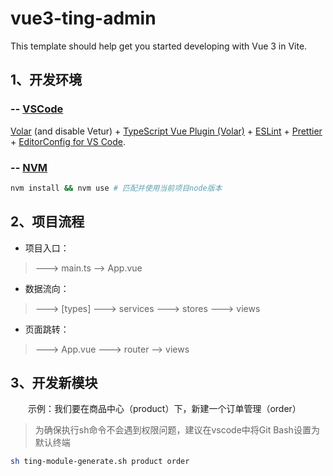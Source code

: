 # vue3-ting-admin

This template should help get you started developing with Vue 3 in Vite.

## 1、开发环境

### -- [VSCode](https://code.visualstudio.com/)

[Volar](https://marketplace.visualstudio.com/items?itemName=Vue.volar) (and disable Vetur) + [TypeScript Vue Plugin (Volar)](https://marketplace.visualstudio.com/items?itemName=Vue.vscode-typescript-vue-plugin) + [ESLint](https://marketplace.visualstudio.com/items?itemName=dbaeumer.vscode-eslint) + [Prettier](https://marketplace.visualstudio.com/items?itemName=esbenp.prettier-vsco) + [EditorConfig for VS Code](https://marketplace.visualstudio.com/items?itemName=EditorConfig.EditorConfig).

### -- [NVM](https://github.com/nvm-sh/nvm)

```sh
nvm install && nvm use # 匹配并使用当前项目node版本
```

## 2、项目流程

- 项目入口：

> ---> main.ts --> App.vue

- 数据流向：

> ---> [types] ---> services ---> stores ---> views

- 页面跳转：

> ---> App.vue ---> router --> views

## 3、开发新模块

&emsp;&emsp;示例：我们要在商品中心（product）下，新建一个订单管理（order）

> 为确保执行sh命令不会遇到权限问题，建议在vscode中将Git Bash设置为默认终端

```sh
sh ting-module-generate.sh product order
```

